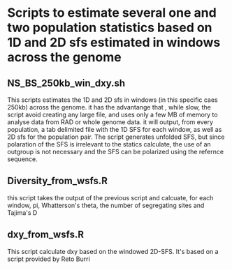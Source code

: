 # Scripts to estimate several one and two population statistics based on 1D and 2D sfs estimated in windows across the genome

## NS_BS_250kb_win_dxy.sh

This scripts estimates the 1D and 2D sfs in windows (in this specific caes 250kb) across the genome. it has the advantange that , while slow, the script avoid creating any large file, and uses only a few MB of memory to analyse data from RAD or whole genome data. it will output, from every population, a tab delimited file with the 1D SFS for each window, as well as 2D sfs for the population pair. The script generates unfolded SFS, but since polaration of the SFS is irrelevant to the statics calculate, the use of an outgroup is not necessary and the SFS can be polarized using the refernce sequence. 

## Diversity_from_wsfs.R
this script takes the output of the previous script and calcuate, for each window, pi, Whatterson's theta, the number of segregating sites and Tajima's D

## dxy_from_wsfs.R

This script calculate dxy based on the windowed 2D-SFS. It's based on a script provided by Reto Burri


